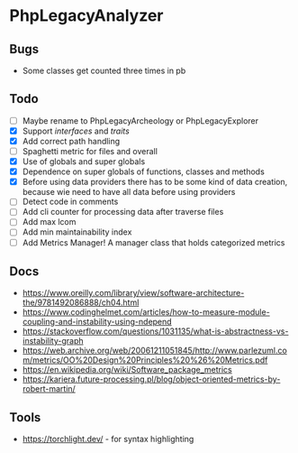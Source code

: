 # PhpLegacyAnalyzer

## Bugs

- Some classes get counted three times in pb

## Todo

- [ ] Maybe rename to PhpLegacyArcheology or PhpLegacyExplorer
- [x] Support _interfaces_ and _traits_
- [x] Add correct path handling
- [ ] Spaghetti metric for files and overall
- [x] Use of globals and super globals
- [x] Dependence on super globals of functions, classes and methods
- [x] Before using data providers there has to be some kind of data creation, because wie need to have all data before using providers
- [ ] Detect code in comments
- [ ] Add cli counter for processing data after traverse files
- [ ] Add max lcom
- [ ] Add min maintainability index
- [ ] Add Metrics Manager! A manager class that holds categorized metrics

## Docs

- https://www.oreilly.com/library/view/software-architecture-the/9781492086888/ch04.html
- https://www.codinghelmet.com/articles/how-to-measure-module-coupling-and-instability-using-ndepend
- https://stackoverflow.com/questions/1031135/what-is-abstractness-vs-instability-graph
- https://web.archive.org/web/20061211051845/http://www.parlezuml.com/metrics/OO%20Design%20Principles%20%26%20Metrics.pdf
- https://en.wikipedia.org/wiki/Software_package_metrics
- https://kariera.future-processing.pl/blog/object-oriented-metrics-by-robert-martin/

## Tools

- https://torchlight.dev/ - for syntax highlighting